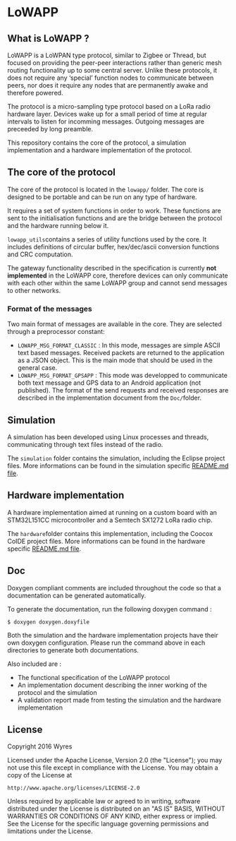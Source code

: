 # LoWAPP

## What is LoWAPP ?

LoWAPP is a LoWPAN type protocol, similar to Zigbee or Thread, but focused on providing the peer-peer interactions rather than generic mesh routing functionality up to some central server. Unlike these protocols, it does not require any ‘special’ function nodes to communicate between peers, nor does it require any nodes that are permanently awake and therefore powered. 

The protocol is a micro-sampling type protocol based on a LoRa radio hardware layer. Devices wake up for a small period of time at regular intervals to listen for incomming messages. Outgoing messages are preceeded by long preamble.

This repository contains the core of the protocol, a simulation implementation and a hardware implementation of the protocol.

## The core of the protocol

The core of the protocol is located in the `lowapp/` folder. The core is designed to be portable and can be run on any type of hardware.

It requires a set of system functions in order to work. These functions are sent to the initialisation functions and are the bridge between the protocol and the hardware running below it.

`lowapp_utils`contains a series of utility functions used by the core. It includes definitions of circular buffer, hex/dec/ascii conversion functions and CRC computation.

The gateway functionality described in the specification is currently **not implemented** in the LoWAPP core, therefore devices can only communicate with each other within the same LoWAPP group and cannot send messages to other networks.

### Format of the messages

Two main format of messages are available in the core. They are selected through a preprocessor constant:

  * `LOWAPP_MSG_FORMAT_CLASSIC` : In this mode, messages are simple ASCII text based messages. Received packets are returned to the application as a JSON object. This is the main mode that should be used in the general case.
  * `LOWAPP_MSG_FORMAT_GPSAPP` : This mode was developped to communicate both text message and GPS data to an Android application (not published). The format of the send requests and received responses are described in the implementation document from the `Doc/`folder.

## Simulation

A simulation has been developed using Linux processes and threads, communicating through text files instead of the radio.

The `simulation` folder contains the simulation, including the Eclipse project files. More informations can be found in the simulation specific [README.md file](simulation/README.md).

## Hardware implementation

A hardware implementation aimed at running on a custom board with an STM32L151CC microcontroller and a Semtech SX1272 LoRa radio chip.

The `hardware`folder contains this implementation, including the Coocox CoIDE project files. More informations can be found in the hardware specific [README.md file](hardware/README.md).

## Doc

Doxygen compliant comments are included throughout the code so that a documentation can be generated automatically.

To generate the documentation, run the following doxygen command :

```
$ doxygen doxygen.doxyfile
```

Both the simulation and the hardware implementation projects have their own doxygen configuration. Please run the command above in each directories to generate both documentations.

Also included are :
* The functional specification of the LoWAPP protocol
* An implementation document describing the inner working of the protocol and the simulation
* A validation report made from testing the simulation and the hardware implementation

## License

Copyright 2016 Wyres

Licensed under the Apache License, Version 2.0 (the "License");
you may not use this file except in compliance with the License.
You may obtain a copy of the License at

    http://www.apache.org/licenses/LICENSE-2.0

Unless required by applicable law or agreed to in writing, software
distributed under the License is distributed on an "AS IS" BASIS,
WITHOUT WARRANTIES OR CONDITIONS OF ANY KIND, either express or implied.
See the License for the specific language governing permissions and
limitations under the License.